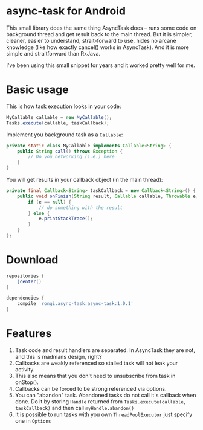 async-task for Android
===========================

This small library does the same thing AsyncTask does – runs some code on background thread and get result back to the main thread. But it is simpler, cleaner, easier to understand, strait-forward to use, hides no arcane knowledge (like how exactly cancel() works in AsyncTask). And it is more simple and straitforward than RxJava.

I've been using this small snippet for years and it worked pretty well for me.

Basic usage
===========

This is how task execution looks in your code:

```java
MyCallable callable = new MyCallable();
Tasks.execute(callable, taskCallback);
```

Implement you background task as a `Callable`:

```java
private static class MyCallable implements Callable<String> {
	public String call() throws Exception {
		// Do you networking (i.e.) here
	}
}
```

You will get results in your callback object (in the main thread):

```java
private final Callback<String> taskCallback = new Callback<String>() {
	public void onFinish(String result, Callable callable, Throwable e) {
		if (e == null) {
			// do something with the result
		} else {
			e.printStackTrace();
		}
	}
};
```

Download
========

```groovy
repositories {
    jcenter()
}

dependencies {
    compile 'rongi.async-task:async-task:1.0.1'
}
```

Features
========

1. Task code and result handlers are separated. In AsyncTask they are not, and this is madmans design, right?
2. Callbacks are weakly referenced so stalled task will not leak your activity.
3. This also means that you don't need to unsubscribe from task in onStop().
4. Callbacks can be forced to be strong referenced via options.
5. You can "abandon" task. Abandoned tasks do not call it's callback when done. Do it by storing `Handle` returned from `Tasks.execute(callable, taskCallback)` and then call `myHandle.abandon()`
6. It is possible to run tasks with you own `ThreadPoolExecutor` just specify one in `Options`
